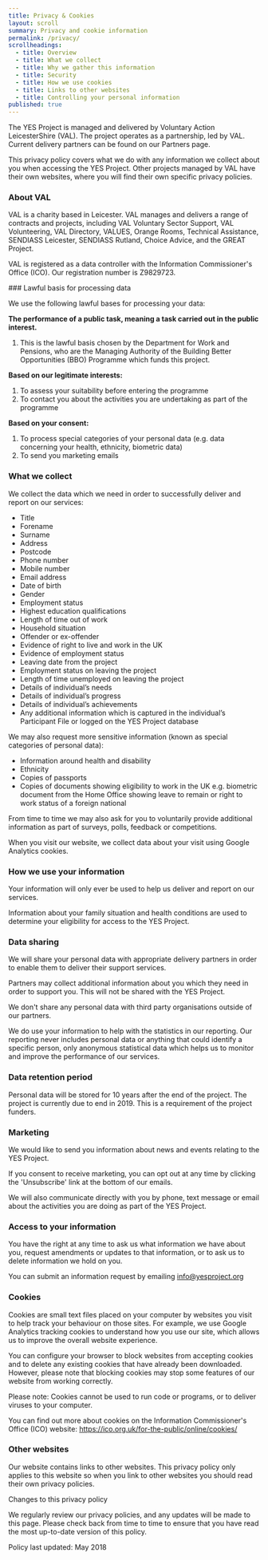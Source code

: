 ```yaml
---
title: Privacy & Cookies
layout: scroll
summary: Privacy and cookie information
permalink: /privacy/
scrollheadings:
  - title: Overview
  - title: What we collect
  - title: Why we gather this information
  - title: Security
  - title: How we use cookies
  - title: Links to other websites
  - title: Controlling your personal information
published: true
---
```

The YES Project is managed and delivered by Voluntary Action LeicesterShire (VAL). The project operates as a partnership, led by VAL. Current delivery partners can be found on our Partners page.

This privacy policy covers what we do with any information we collect about you when accessing the YES Project. Other projects managed by VAL have their own websites, where you will find their own specific privacy policies.

### About VAL

VAL is a charity based in Leicester. VAL manages and delivers a range of contracts and projects, including VAL Voluntary Sector Support, VAL Volunteering, VAL Directory, VALUES, Orange Rooms, Technical Assistance, SENDIASS Leicester, SENDIASS Rutland, Choice Advice, and the GREAT Project.

VAL is registered as a data controller with the Information Commissioner's Office (ICO). Our registration number is Z9829723.

### Lawful basis for processing data

We use the following lawful bases for processing your data:

**The performance of a public task, meaning a task carried out in the public interest.**
1. This is the lawful basis chosen by the Department for Work and Pensions, who are the Managing Authority of the Building Better Opportunities (BBO) Programme which funds this project.

**Based on our legitimate interests:**
1. To assess your suitability before entering the programme
2. To contact you about the activities you are undertaking as part of the programme

**Based on your consent:**
1. To process special categories of your personal data (e.g. data concerning your health, ethnicity, biometric data)
2. To send you marketing emails

### What we collect

We collect the data which we need in order to successfully deliver and report on our services:

- Title
- Forename
- Surname
- Address
- Postcode
- Phone number
- Mobile number
- Email address
- Date of birth 
- Gender
- Employment status
- Highest education qualifications
- Length of time out of work
- Household situation
- Offender or ex-offender
- Evidence of right to live and work in the UK
- Evidence of employment status
- Leaving date from the project
- Employment status on leaving the project
- Length of time unemployed on leaving the project
- Details of individual’s needs
- Details of individual’s progress
- Details of individual’s achievements
- Any additional information which is captured in the individual’s Participant File or logged on the YES Project database

We may also request more sensitive information (known as special categories of personal data):

- Information around health and disability
- Ethnicity
- Copies of passports
- Copies of documents showing eligibility to work in the UK e.g. biometric document from the Home Office showing leave to remain or right to work status of a foreign national

From time to time we may also ask for you to voluntarily provide additional information as part of surveys, polls, feedback or competitions. 

When you visit our website, we collect data about your visit using Google Analytics cookies.

### How we use your information

Your information will only ever be used to help us deliver and report on our services.

Information about your family situation and health conditions are used to determine your eligibility for access to the YES Project.

### Data sharing

We will share your personal data with appropriate delivery partners in order to enable them to deliver their support services. 

Partners may collect additional information about you which they need in order to support you. This will not be shared with the YES Project.

We don't share any personal data with third party organisations outside of our partners.

We do use your information to help with the statistics in our reporting. Our reporting never includes personal data or anything that could identify a specific person, only anonymous statistical data which helps us to monitor and improve the performance of our services.

### Data retention period

Personal data will be stored for 10 years after the end of the project. The project is currently due to end in 2019. This is a requirement of the project funders.

### Marketing

We would like to send you information about news and events relating to the YES Project.

If you consent to receive marketing, you can opt out at any time by clicking the 'Unsubscribe' link at the bottom of our emails.

We will also communicate directly with you by phone, text message or email about the activities you are doing as part of the YES Project.

### Access to your information

You have the right at any time to ask us what information we have about you, request amendments or updates to that information, or to ask us to delete information we hold on you.

You can submit an information request by emailing info@yesproject.org

### Cookies

Cookies are small text files placed on your computer by websites you visit to help track your behaviour on those sites. For example, we use Google Analytics tracking cookies to understand how you use our site, which allows us to improve the overall website experience.

You can configure your browser to block websites from accepting cookies and to delete any existing cookies that have already been downloaded. However, please note that blocking cookies may stop some features of our website from working correctly.

Please note: Cookies cannot be used to run code or programs, or to deliver viruses to your computer.

You can find out more about cookies on the Information Commissioner's Office (ICO) website: https://ico.org.uk/for-the-public/online/cookies/

### Other websites

Our website contains links to other websites. This privacy policy only applies to this website so when you link to other websites you should read their own privacy policies.

Changes to this privacy policy

We regularly review our privacy policies, and any updates will be made to this page. Please check back from time to time to ensure that you have read the most up-to-date version of this policy.

Policy last updated: May 2018
